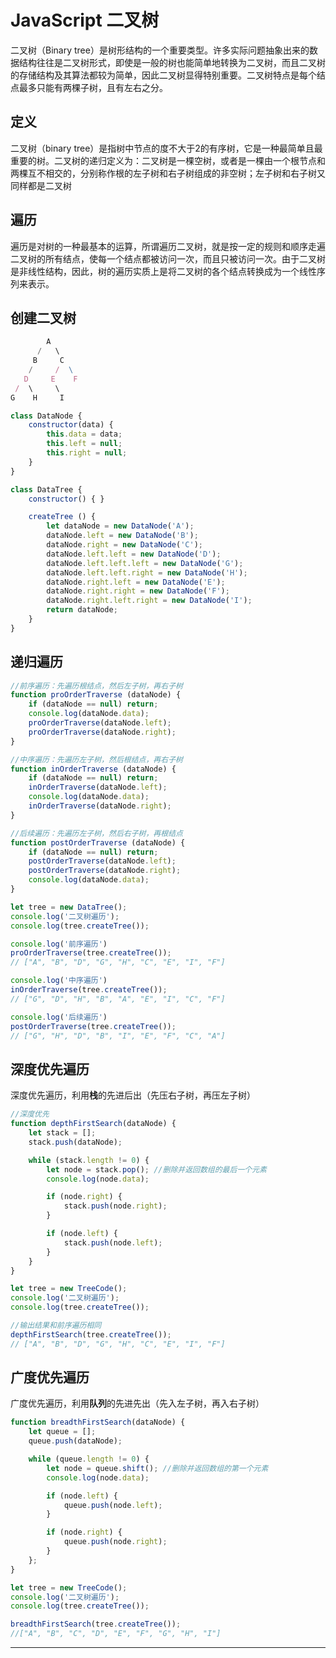# JavaScript 二叉树

二叉树（Binary tree）是树形结构的一个重要类型。许多实际问题抽象出来的数据结构往往是二叉树形式，即使是一般的树也能简单地转换为二叉树，而且二叉树的存储结构及其算法都较为简单，因此二叉树显得特别重要。二叉树特点是每个结点最多只能有两棵子树，且有左右之分。

## 定义
二叉树（binary tree）是指树中节点的度不大于2的有序树，它是一种最简单且最重要的树。二叉树的递归定义为：二叉树是一棵空树，或者是一棵由一个根节点和两棵互不相交的，分别称作根的左子树和右子树组成的非空树；左子树和右子树又同样都是二叉树

## 遍历
遍历是对树的一种最基本的运算，所谓遍历二叉树，就是按一定的规则和顺序走遍二叉树的所有结点，使每一个结点都被访问一次，而且只被访问一次。由于二叉树是非线性结构，因此，树的遍历实质上是将二叉树的各个结点转换成为一个线性序列来表示。

## 创建二叉树
```js
        A
      /   \
     B     C
    /     /  \ 
   D     E    F
 /  \     \
G    H     I 
```

```js
class DataNode {
    constructor(data) {
        this.data = data;
        this.left = null;
        this.right = null;
    }
}

class DataTree {
    constructor() { }

    createTree () {
        let dataNode = new DataNode('A');
        dataNode.left = new DataNode('B');
        dataNode.right = new DataNode('C');
        dataNode.left.left = new DataNode('D');
        dataNode.left.left.left = new DataNode('G');
        dataNode.left.left.right = new DataNode('H');
        dataNode.right.left = new DataNode('E');
        dataNode.right.right = new DataNode('F');
        dataNode.right.left.right = new DataNode('I');
        return dataNode;
    }
}
```
## 递归遍历
```js
//前序遍历：先遍历根结点，然后左子树，再右子树
function proOrderTraverse (dataNode) {
    if (dataNode == null) return;
    console.log(dataNode.data);
    proOrderTraverse(dataNode.left);
    proOrderTraverse(dataNode.right);
}

//中序遍历：先遍历左子树，然后根结点，再右子树
function inOrderTraverse (dataNode) {
    if (dataNode == null) return;
    inOrderTraverse(dataNode.left);
    console.log(dataNode.data);
    inOrderTraverse(dataNode.right);
}

//后续遍历：先遍历左子树，然后右子树，再根结点
function postOrderTraverse (dataNode) {
    if (dataNode == null) return;
    postOrderTraverse(dataNode.left);
    postOrderTraverse(dataNode.right);
    console.log(dataNode.data);
}

let tree = new DataTree();
console.log('二叉树遍历');
console.log(tree.createTree());

console.log('前序遍历')
proOrderTraverse(tree.createTree());
// ["A", "B", "D", "G", "H", "C", "E", "I", "F"]

console.log('中序遍历')
inOrderTraverse(tree.createTree());
// ["G", "D", "H", "B", "A", "E", "I", "C", "F"]

console.log('后续遍历')
postOrderTraverse(tree.createTree());
// ["G", "H", "D", "B", "I", "E", "F", "C", "A"]
```
## 深度优先遍历
深度优先遍历，利用**栈**的先进后出（先压右子树，再压左子树）
```js
//深度优先
function depthFirstSearch(dataNode) {
    let stack = [];
    stack.push(dataNode);

    while (stack.length != 0) {
        let node = stack.pop(); //删除并返回数组的最后一个元素
        console.log(node.data);

        if (node.right) {
            stack.push(node.right);
        }

        if (node.left) {
            stack.push(node.left);
        }
    }
}

let tree = new TreeCode();
console.log('二叉树遍历');
console.log(tree.createTree());

//输出结果和前序遍历相同
depthFirstSearch(tree.createTree());
// ["A", "B", "D", "G", "H", "C", "E", "I", "F"]
```

## 广度优先遍历
广度优先遍历，利用**队列**的先进先出（先入左子树，再入右子树）
```js
function breadthFirstSearch(dataNode) {
    let queue = [];
    queue.push(dataNode);

    while (queue.length != 0) {
        let node = queue.shift(); //删除并返回数组的第一个元素
        console.log(node.data);

        if (node.left) {
            queue.push(node.left);
        }

        if (node.right) {
            queue.push(node.right);
        }
    };
}

let tree = new TreeCode();
console.log('二叉树遍历');
console.log(tree.createTree());

breadthFirstSearch(tree.createTree());
//["A", "B", "C", "D", "E", "F", "G", "H", "I"]
```

<hr/>
